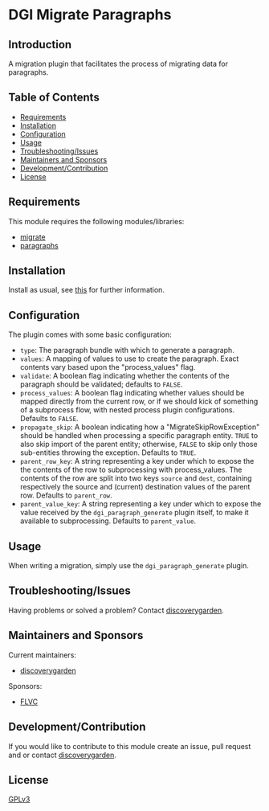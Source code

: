 # DGI Migrate Paragraphs

## Introduction

A migration plugin that facilitates the process of migrating data for paragraphs.

## Table of Contents

* [Requirements](#requirements)
* [Installation](#installation)
* [Configuration](#configuration)
* [Usage](#usage)
* [Troubleshooting/Issues](#troubleshootingissues)
* [Maintainers and Sponsors](#maintainers-and-sponsors)
* [Development/Contribution](#developmentcontribution)
* [License](#license)

## Requirements

This module requires the following modules/libraries:

* [migrate](https://www.drupal.org/project/migrate)
* [paragraphs](https://www.drupal.org/project/paragraphs)

## Installation

Install as usual, see
[this](https://drupal.org/documentation/install/modules-themes/modules-8) for
further information.

## Configuration

The plugin comes with some basic configuration:

- `type`: The paragraph bundle with which to generate a paragraph.
- `values`: A mapping of values to use to create the paragraph. Exact contents vary based upon the "process_values" flag.
- `validate`: A boolean flag indicating whether the contents of the paragraph should be validated; defaults to `FALSE`.
- `process_values`: A boolean flag indicating whether values should be mapped directly from the current row, or if we should kick of something of a subprocess flow, with nested process plugin configurations. Defaults to `FALSE`.
- `propagate_skip`: A boolean indicating how a "MigrateSkipRowException" should be handled when processing a specific paragraph entity. `TRUE` to also skip import of the parent entity; otherwise, `FALSE` to skip only those sub-entities throwing the exception. Defaults to `TRUE`.
- `parent_row_key`: A string representing a key under which to expose the the contents of the row to subprocessing with process_values. The contents of the row are split into two keys `source` and `dest`, containing respectively the source and (current) destination values of the parent row. Defaults to `parent_row`.
- `parent_value_key`: A string representing a key under which to expose the value received by the `dgi_paragraph_generate` plugin itself, to make it available to subprocessing. Defaults to `parent_value`.

## Usage

When writing a migration, simply use the `dgi_paragraph_generate` plugin.

## Troubleshooting/Issues

Having problems or solved a problem? Contact
[discoverygarden](http://support.discoverygarden.ca).

## Maintainers and Sponsors

Current maintainers:

* [discoverygarden](http://www.discoverygarden.ca)

Sponsors:

* [FLVC]()

## Development/Contribution

If you would like to contribute to this module create an issue, pull request
and or contact
[discoverygarden](http://www.discoverygarden.ca).

## License

[GPLv3](http://www.gnu.org/licenses/gpl-3.0.txt)
